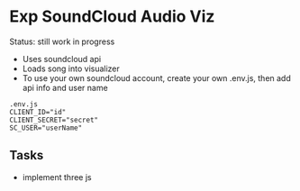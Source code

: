 # Exp SoundCloud Audio Viz
Status: still work in progress

- Uses soundcloud api
- Loads song into visualizer
- To use your own soundcloud account, create your own .env.js, then add api info and user name

```
.env.js
CLIENT_ID="id"
CLIENT_SECRET="secret"
SC_USER="userName"
```

## Tasks
- implement three js